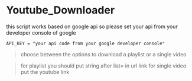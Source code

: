 # Youtube_Downloader

this script works based on google api so please set your api from your developer console of google
```
API_KEY = "your api code from your google developer console"
```
>choose between the options to download a playlist or a single video

>for playlist you should put string after list= in url link
>for single video put the youtube link
